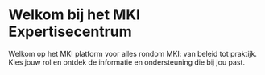 # Welkom bij het MKI Expertisecentrum

Welkom op het MKI platform voor alles rondom MKI: van beleid tot praktijk. Kies jouw rol en ontdek de informatie en ondersteuning die bij jou past.